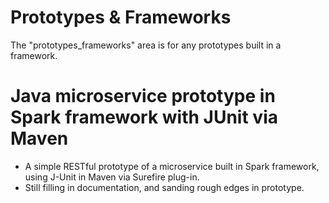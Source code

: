 # Prototypes & Frameworks
The "prototypes_frameworks" area is for any prototypes built in a framework.

# Java microservice prototype in Spark framework with JUnit via Maven
<ul>
<li>A simple RESTful prototype of a microservice built in Spark framework, using J-Unit in Maven via Surefire plug-in.
<li>Still filling in documentation, and sanding rough edges in prototype.   
</ul>
